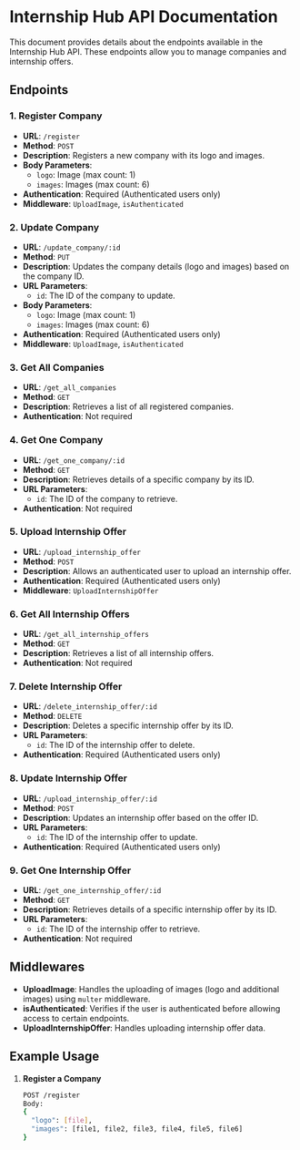 # Internship Hub API Documentation

This document provides details about the endpoints available in the Internship Hub API. These endpoints allow you to manage companies and internship offers.

## Endpoints

### 1. **Register Company**
- **URL**: `/register`
- **Method**: `POST`
- **Description**: Registers a new company with its logo and images.
- **Body Parameters**:
  - `logo`: Image (max count: 1)
  - `images`: Images (max count: 6)
- **Authentication**: Required (Authenticated users only)
- **Middleware**: `UploadImage`, `isAuthenticated`
  
### 2. **Update Company**
- **URL**: `/update_company/:id`
- **Method**: `PUT`
- **Description**: Updates the company details (logo and images) based on the company ID.
- **URL Parameters**:
  - `id`: The ID of the company to update.
- **Body Parameters**:
  - `logo`: Image (max count: 1)
  - `images`: Images (max count: 6)
- **Authentication**: Required (Authenticated users only)
- **Middleware**: `UploadImage`, `isAuthenticated`

### 3. **Get All Companies**
- **URL**: `/get_all_companies`
- **Method**: `GET`
- **Description**: Retrieves a list of all registered companies.
- **Authentication**: Not required

### 4. **Get One Company**
- **URL**: `/get_one_company/:id`
- **Method**: `GET`
- **Description**: Retrieves details of a specific company by its ID.
- **URL Parameters**:
  - `id`: The ID of the company to retrieve.
- **Authentication**: Not required

### 5. **Upload Internship Offer**
- **URL**: `/upload_internship_offer`
- **Method**: `POST`
- **Description**: Allows an authenticated user to upload an internship offer.
- **Authentication**: Required (Authenticated users only)
- **Middleware**: `UploadInternshipOffer`

### 6. **Get All Internship Offers**
- **URL**: `/get_all_internship_offers`
- **Method**: `GET`
- **Description**: Retrieves a list of all internship offers.
- **Authentication**: Not required

### 7. **Delete Internship Offer**
- **URL**: `/delete_internship_offer/:id`
- **Method**: `DELETE`
- **Description**: Deletes a specific internship offer by its ID.
- **URL Parameters**:
  - `id`: The ID of the internship offer to delete.
- **Authentication**: Required (Authenticated users only)

### 8. **Update Internship Offer**
- **URL**: `/upload_internship_offer/:id`
- **Method**: `POST`
- **Description**: Updates an internship offer based on the offer ID.
- **URL Parameters**:
  - `id`: The ID of the internship offer to update.
- **Authentication**: Required (Authenticated users only)

### 9. **Get One Internship Offer**
- **URL**: `/get_one_internship_offer/:id`
- **Method**: `GET`
- **Description**: Retrieves details of a specific internship offer by its ID.
- **URL Parameters**:
  - `id`: The ID of the internship offer to retrieve.
- **Authentication**: Not required

## Middlewares

- **UploadImage**: Handles the uploading of images (logo and additional images) using `multer` middleware.
- **isAuthenticated**: Verifies if the user is authenticated before allowing access to certain endpoints.
- **UploadInternshipOffer**: Handles uploading internship offer data.

## Example Usage

1. **Register a Company**
   ```bash
   POST /register
   Body:
   {
     "logo": [file],
     "images": [file1, file2, file3, file4, file5, file6]
   }
